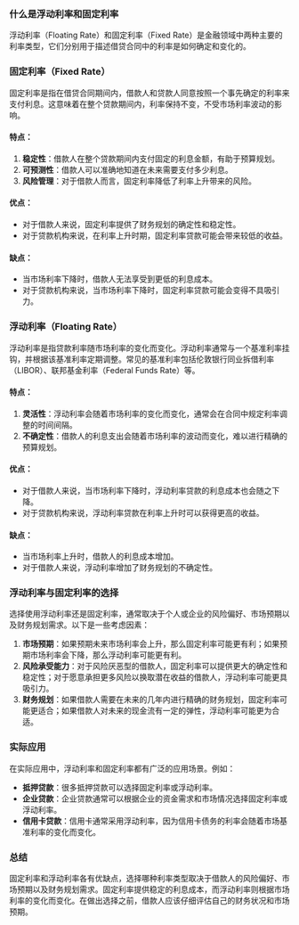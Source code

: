 ### 什么是浮动利率和固定利率

浮动利率（Floating Rate）和固定利率（Fixed Rate）是金融领域中两种主要的利率类型，它们分别用于描述借贷合同中的利率是如何确定和变化的。

### 固定利率（Fixed Rate）

固定利率是指在借贷合同期间内，借款人和贷款人同意按照一个事先确定的利率来支付利息。这意味着在整个贷款期间内，利率保持不变，不受市场利率波动的影响。

#### 特点：

1. **稳定性**：借款人在整个贷款期间内支付固定的利息金额，有助于预算规划。
2. **可预测性**：借款人可以准确地知道在未来需要支付多少利息。
3. **风险管理**：对于借款人而言，固定利率降低了利率上升带来的风险。

#### 优点：

- 对于借款人来说，固定利率提供了财务规划的确定性和稳定性。
- 对于贷款机构来说，在利率上升时期，固定利率贷款可能会带来较低的收益。

#### 缺点：

- 当市场利率下降时，借款人无法享受到更低的利息成本。
- 对于贷款机构来说，当市场利率下降时，固定利率贷款可能会变得不具吸引力。

### 浮动利率（Floating Rate）

浮动利率是指贷款利率随市场利率的变化而变化。浮动利率通常与一个基准利率挂钩，并根据该基准利率定期调整。常见的基准利率包括伦敦银行同业拆借利率（LIBOR）、联邦基金利率（Federal
Funds Rate）等。

#### 特点：

1. **灵活性**：浮动利率会随着市场利率的变化而变化，通常会在合同中规定利率调整的时间间隔。
2. **不确定性**：借款人的利息支出会随着市场利率的波动而变化，难以进行精确的预算规划。

#### 优点：

- 对于借款人来说，当市场利率下降时，浮动利率贷款的利息成本也会随之下降。
- 对于贷款机构来说，浮动利率贷款在利率上升时可以获得更高的收益。

#### 缺点：

- 当市场利率上升时，借款人的利息成本增加。
- 对于借款人来说，浮动利率增加了财务规划的不确定性。

### 浮动利率与固定利率的选择

选择使用浮动利率还是固定利率，通常取决于个人或企业的风险偏好、市场预期以及财务规划需求。以下是一些考虑因素：

1. **市场预期**：如果预期未来市场利率会上升，那么固定利率可能更有利；如果预期市场利率会下降，那么浮动利率可能更有利。
2. **风险承受能力**：对于风险厌恶型的借款人，固定利率可以提供更大的确定性和稳定性；对于愿意承担更多风险以换取潜在收益的借款人，浮动利率可能更具吸引力。
3. **财务规划**：如果借款人需要在未来的几年内进行精确的财务规划，固定利率可能更适合；如果借款人对未来的现金流有一定的弹性，浮动利率可能更为合适。

### 实际应用

在实际应用中，浮动利率和固定利率都有广泛的应用场景。例如：

- **抵押贷款**：很多抵押贷款可以选择固定利率或浮动利率。
- **企业贷款**：企业贷款通常可以根据企业的资金需求和市场情况选择固定利率或浮动利率。
- **信用卡贷款**：信用卡通常采用浮动利率，因为信用卡债务的利率会随着市场基准利率的变化而变化。

### 总结

固定利率和浮动利率各有优缺点，选择哪种利率类型取决于借款人的风险偏好、市场预期以及财务规划需求。固定利率提供稳定的利息成本，而浮动利率则根据市场利率的变化而变化。在做出选择之前，借款人应该仔细评估自己的财务状况和市场预期。